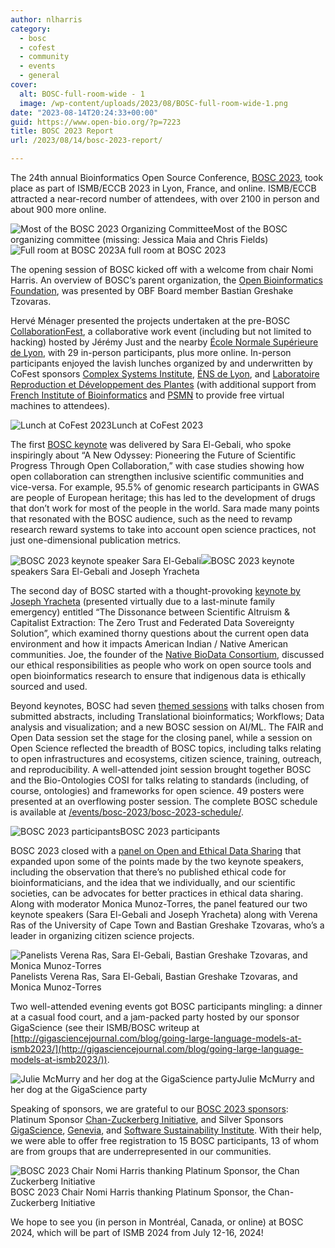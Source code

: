 ```yaml
---
author: nlharris
category:
  - bosc
  - cofest
  - community
  - events
  - general
cover:
  alt: BOSC-full-room-wide - 1
  image: /wp-content/uploads/2023/08/BOSC-full-room-wide-1.png
date: "2023-08-14T20:24:33+00:00"
guid: https://www.open-bio.org/?p=7223
title: BOSC 2023 Report
url: /2023/08/14/bosc-2023-report/

---
```

The 24th annual Bioinformatics Open Source Conference, [BOSC 2023](https://open-bio.org/events/bosc-2023), took place as part of ISMB/ECCB 2023 in Lyon, France, and online. ISMB/ECCB attracted a near-record number of attendees, with over 2100 in person and  about 900 more online.

![Most of the BOSC 2023 Organizing Committee](/wp-content/uploads/2023/08/image8-1024x410.jpg)Most of the BOSC organizing committee (missing: Jessica Maia and Chris Fields)![Full room at BOSC 2023](/wp-content/uploads/2023/08/BOSC-full-room-wide-1.png)A full room at BOSC 2023

The opening session of BOSC kicked off with a welcome from chair Nomi Harris. An overview of BOSC’s parent organization, the [Open Bioinformatics Foundation](/), was presented by OBF Board member Bastian Greshake Tzovaras.

Hervé Ménager presented the projects undertaken at the pre-BOSC [CollaborationFest](/events/bosc-2023/obf-bosc-collaborationfest-2023/), a collaborative work event (including but not limited to hacking) hosted by Jérémy Just and the nearby [École Normale Supérieure de Lyon](http://www.ens-lyon.fr/), with 29 in-person participants, plus more online. In-person participants enjoyed the lavish lunches organized by and underwritten by CoFest sponsors [Complex Systems Institute](https://www.ixxi.fr/), [ÉNS de Lyon](http://www.ens-lyon.fr/), and [Laboratoire Reproduction et Développement des Plantes](http://www.ens-lyon.fr/RDP/) (with additional support from [French Institute of Bioinformatics](https://www.france-bioinformatique.fr/en/home/) and [PSMN](http://www.ens-lyon.fr/PSMN/doku.php?id=en:accueil) to provide free virtual machines to attendees).

![Lunch at CoFest 2023](/wp-content/uploads/2023/08/CoFest2023-lunch-1-736x1024.png)Lunch at CoFest 2023

The first [BOSC keynote](/events/bosc-2023/bosc-2023-keynotes/) was delivered by Sara El-Gebali, who spoke inspiringly about “A New Odyssey: Pioneering the Future of Scientific Progress Through Open Collaboration,” with case studies showing how open collaboration can strengthen inclusive scientific communities and vice-versa. For example, 95.5% of genomic research participants in GWAS are people of European heritage; this has led to the development of drugs that don’t work for most of the people in the world. Sara made many points that resonated with the BOSC audience, such as the need to revamp research reward systems to take into account open science practices, not just one-dimensional publication metrics.

![BOSC 2023 keynote speaker Sara El-Gebali](/wp-content/uploads/2023/08/image7-768x1024.jpg)![](/wp-content/uploads/2023/08/image6-1024x579.png)BOSC 2023 keynote speakers Sara El-Gebali and Joseph Yracheta

The second day of BOSC started with a thought-provoking [keynote by Joseph Yracheta](/events/bosc-2023/bosc-2023-keynotes/) (presented virtually due to a last-minute family emergency) entitled “The Dissonance between Scientific Altruism & Capitalist Extraction: The Zero Trust and Federated Data Sovereignty Solution”, which examined thorny questions about the current open data environment and how it impacts American Indian / Native American communities. Joe, the founder of the [Native BioData Consortium](https://nativebio.org/), discussed our ethical responsibilities as people who work on open source tools and open bioinformatics research to ensure that indigenous data is ethically sourced and used.

Beyond keynotes, BOSC had seven [themed sessions](/events/bosc-2023/bosc-2023-schedule/) with talks chosen from submitted abstracts, including Translational bioinformatics; Workflows; Data analysis and visualization; and a new BOSC session on AI/ML. The FAIR and Open Data session set the stage for the closing panel, while a session on Open Science reflected the breadth of BOSC topics, including talks relating to open infrastructures and ecosystems, citizen science, training, outreach, and reproducibility. A well-attended joint session brought together BOSC and the Bio-Ontologies COSI for talks relating to standards (including, of course, ontologies) and frameworks for open science. 49 posters were presented at an overflowing poster session. The complete BOSC schedule is available at [/events/bosc-2023/bosc-2023-schedule/](/events/bosc-2023/bosc-2023-schedule/).

![BOSC 2023 participants](/wp-content/uploads/2023/08/image5-1024x629.png)BOSC 2023 participants

BOSC 2023 closed with a [panel on Open and Ethical Data Sharing](/events/bosc-2023/bosc-2023-panel/) that expanded upon some of the points made by the two keynote speakers, including the observation that there’s no published ethical code for bioinformaticians, and the idea that we individually, and our scientific societies, can be advocates for better practices in ethical data sharing. Along with moderator Monica Munoz-Torres, the panel featured our two keynote speakers (Sara El-Gebali and Joseph Yracheta) along with Verena Ras of the University of Cape Town and Bastian Greshake Tzovaras, who’s a leader in organizing citizen science projects.

![Panelists Verena Ras, Sara El-Gebali, Bastian Greshake Tzovaras, and Monica Munoz-Torres](/wp-content/uploads/2023/08/image4-1024x610.jpg)Panelists Verena Ras, Sara El-Gebali, Bastian Greshake Tzovaras, and Monica Munoz-Torres

Two well-attended evening events got BOSC participants mingling: a dinner at a casual food court, and a jam-packed party hosted by our sponsor GigaScience (see their ISMB/BOSC writeup at [http://gigasciencejournal.com/blog/going-large-language-models-at-ismb2023/](http://gigasciencejournal.com/blog/going-large-language-models-at-ismb2023/)).

![Julie McMurry and her dog at the GigaScience party](/wp-content/uploads/2023/08/image2-1-768x1024.jpg)Julie McMurry and her dog at the GigaScience party

Speaking of sponsors, we are grateful to our [BOSC 2023 sponsors](/events/sponsors/): Platinum Sponsor [Chan-Zuckerberg Initiative](https://chanzuckerberg.com/), and Silver Sponsors [GigaScience](https://academic.oup.com/gigascience), [Genevia](https://geneviatechnologies.com/), and [Software Sustainability Institute](https://www.software.ac.uk/). With their help, we were able to offer free registration to 15 BOSC participants, 13 of whom are from groups that are underrepresented in our communities.

![BOSC 2023 Chair Nomi Harris thanking Platinum Sponsor, the Chan Zuckerberg Initiative](/wp-content/uploads/2023/08/image1-1-1024x602.jpg)BOSC 2023 Chair Nomi Harris thanking Platinum Sponsor, the Chan-Zuckerberg Initiative

We hope to see you (in person in Montréal, Canada, or online) at BOSC 2024, which will be part of ISMB 2024 from July 12-16, 2024!
